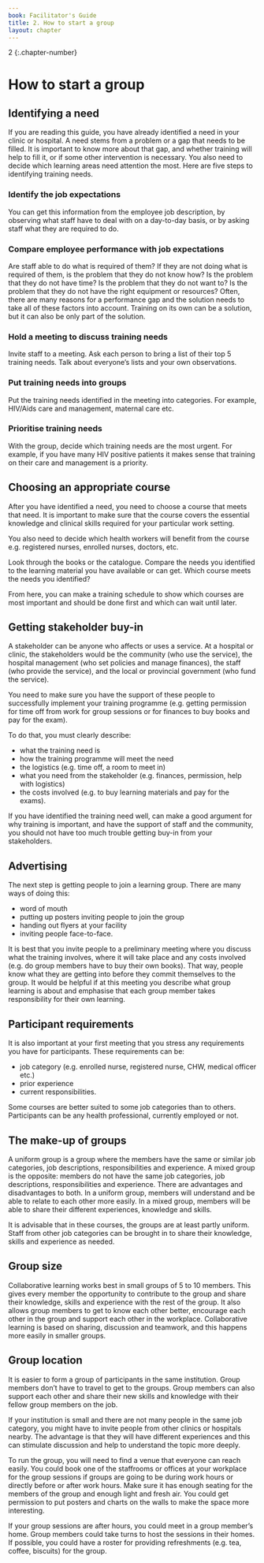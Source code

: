 ```yaml
---
book: Facilitator's Guide
title: 2. How to start a group
layout: chapter
---
```


2
{:.chapter-number}

# How to start a group

## Identifying a need

If you are reading this guide, you have already identified a need in your clinic or hospital. A need stems from a problem or a gap that needs to be filled. It is important to know more about that gap, and whether training will help to fill it, or if some other intervention is necessary. You also need to decide which learning areas need attention the most. Here are five steps to identifying training needs.

### Identify the job expectations

You can get this information from the employee job description, by observing what staff have to deal with on a day-to-day basis, or by asking staff what they are required to do.

### Compare employee performance with job expectations

Are staff able to do what is required of them? If they are not doing what is required of them, is the problem that they do not know how? Is the problem that they do not have time? Is the problem that they do not want to? Is the problem that they do not have the right equipment or resources? Often, there are many reasons for a performance gap and the solution needs to take all of these factors into account. Training on its own can be a solution, but it can also be only part of the solution.

### Hold a meeting to discuss training needs

Invite staff to a meeting. Ask each person to bring a list of their top 5 training needs. Talk about everyone’s lists and your own observations.

### Put training needs into groups

Put the training needs identified in the meeting into categories. For example, HIV/Aids care and management, maternal care etc.

### Prioritise training needs

With the group, decide which training needs are the most urgent. For example, if you have many HIV positive patients it makes sense that training on their care and management is a priority.

## Choosing an appropriate course

After you have identified a need, you need to choose a course that meets that need. It is important to make sure that the course covers the essential knowledge and clinical skills required for your particular work setting.

You also need to decide which health workers will benefit from the course e.g. registered nurses, enrolled nurses, doctors, etc.

Look through the books or the catalogue. Compare the needs you identified to the learning material you have available or can get. Which course meets the needs you identified?

From here, you can make a training schedule to show which courses are most important and should be done first and which can wait until later.

## Getting stakeholder buy-in

A stakeholder can be anyone who affects or uses a service. At a hospital or clinic, the stakeholders would be the community (who use the service), the hospital management (who set policies and manage finances), the staff (who provide the service), and the local or provincial government (who fund the service).

You need to make sure you have the support of these people to successfully implement your training programme (e.g. getting permission for time off from work for group sessions or for finances to buy books and pay for the exam).

To do that, you must clearly describe:

* what the training need is
* how the training programme will meet the need
* the logistics (e.g. time off, a room to meet in)
* what you need from the stakeholder (e.g. finances, permission, help with logistics)
* the costs involved (e.g. to buy learning materials and pay for the exams).
	
If you have identified the training need well, can make a good argument for why training is important, and have the support of staff and the community, you should not have too much trouble getting buy-in from your stakeholders.

## Advertising

The next step is getting people to join a learning group. There are many ways of doing this:

* word of mouth
* putting up posters inviting people to join the group
* handing out flyers at your facility
* inviting people face-to-face.

It is best that you invite people to a preliminary meeting where you discuss what the training involves, where it will take place and any costs involved (e.g. do group members have to buy their own books). That way, people know what they are getting into before they commit themselves to the group. It would be helpful if at this meeting you describe what group learning is about and emphasise that each group member takes responsibility for their own learning.

## Participant requirements

It is also important at your first meeting that you stress any requirements you have for participants. These requirements can be:

* job category (e.g. enrolled nurse, registered nurse, CHW, medical officer etc.)
* prior experience
* current responsibilities.
	
Some courses are better suited to some job categories than to others. Participants can be any health professional, currently employed or not.

## The make-up of groups

A uniform group is a group where the members have the same or similar job categories, job descriptions, responsibilities and experience. A mixed group is the opposite: members do not have the same job categories, job descriptions, responsibilities and experience. There are advantages and disadvantages to both. In a uniform group, members will understand and be able to relate to each other more easily. In a mixed group, members will be able to share their different experiences, knowledge and skills. 

It is advisable that in these courses, the groups are at least partly uniform. Staff from other job categories can be brought in to share their knowledge, skills and experience as needed.

## Group size

Collaborative learning works best in small groups of 5 to 10 members. This gives every member the opportunity to contribute to the group and share their knowledge, skills and experience with the rest of the group. It also allows group members to get to know each other better, encourage each other in the group and support each other in the workplace. Collaborative learning is based on sharing, discussion and teamwork, and this happens more easily in smaller groups.

## Group location

It is easier to form a group of participants in the same institution. Group members don’t have to travel to get to the groups. Group members can also support each other and share their new skills and knowledge with their fellow group members on the job.

If your institution is small and there are not many people in the same job category, you might have to invite people from other clinics or hospitals nearby. The advantage is that they will have different experiences and this can stimulate discussion and help to understand the topic more deeply.

To run the group, you will need to find a venue that everyone can reach easily. You could book one of the staffrooms or offices at your workplace for the group sessions if groups are going to be during work hours or directly before or after work hours. Make sure it has enough seating for the members of the group and enough light and fresh air. You could get permission to put posters and charts on the walls to make the space more interesting.

If your group sessions are after hours, you could meet in a group member’s home. Group members could take turns to host the sessions in their homes. If possible, you could have a roster for providing refreshments (e.g. tea, coffee, biscuits) for the group.
